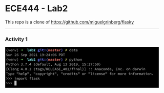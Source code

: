 # ECE444 - Lab2

This repo is a clone of https://github.com/miguelgrinberg/flasky

---

### Activity 1
![activity1](screenshots/activity-1.png)

